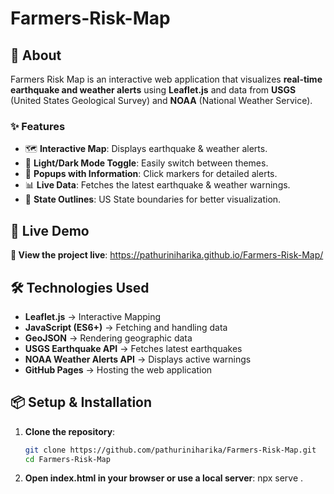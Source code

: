 # Farmers-Risk-Map

## 📖 About
Farmers Risk Map is an interactive web application that visualizes **real-time earthquake and weather alerts** using **Leaflet.js** and data from **USGS** (United States Geological Survey) and **NOAA** (National Weather Service).  

### ✨ Features
- 🗺️ **Interactive Map**: Displays earthquake & weather alerts.
- 🔄 **Light/Dark Mode Toggle**: Easily switch between themes.
- 📍 **Popups with Information**: Click markers for detailed alerts.
- 📊 **Live Data**: Fetches the latest earthquake & weather warnings.
- 📌 **State Outlines**: US State boundaries for better visualization.

## 🚀 Live Demo
**🔗 View the project live**: https://pathuriniharika.github.io/Farmers-Risk-Map/

## 🛠️ Technologies Used
- **Leaflet.js** → Interactive Mapping
- **JavaScript (ES6+)** → Fetching and handling data
- **GeoJSON** → Rendering geographic data
- **USGS Earthquake API** → Fetches latest earthquakes
- **NOAA Weather Alerts API** → Displays active warnings
- **GitHub Pages** → Hosting the web application

## 📦 Setup & Installation
1. **Clone the repository**:
   ```bash
   git clone https://github.com/pathuriniharika/Farmers-Risk-Map.git
   cd Farmers-Risk-Map

2. **Open index.html in your browser or use a local server**:
    npx serve .
